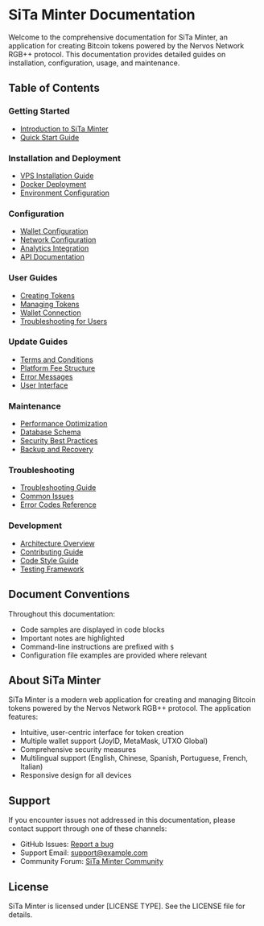 # SiTa Minter Documentation

Welcome to the comprehensive documentation for SiTa Minter, an application for creating Bitcoin tokens powered by the Nervos Network RGB++ protocol. This documentation provides detailed guides on installation, configuration, usage, and maintenance.

## Table of Contents

### Getting Started
- [Introduction to SiTa Minter](./introduction.md)
- [Quick Start Guide](./quick-start.md)

### Installation and Deployment
- [VPS Installation Guide](./deployment/vps-installation-guide.md)
- [Docker Deployment](./deployment/docker-deployment.md)
- [Environment Configuration](./deployment/environment-config.md)

### Configuration
- [Wallet Configuration](./configuration/wallet-configuration.md)
- [Network Configuration](./configuration/network-configuration.md)
- [Analytics Integration](./configuration/analytics-integration.md)
- [API Documentation](./configuration/api-documentation.md)

### User Guides
- [Creating Tokens](./user-guides/token-creation.md)
- [Managing Tokens](./user-guides/token-management.md)
- [Wallet Connection](./user-guides/wallet-connection.md)
- [Troubleshooting for Users](./user-guides/troubleshooting.md)

### Update Guides
- [Terms and Conditions](./update-guides/terms-and-conditions.md)
- [Platform Fee Structure](./update-guides/platform-fee.md)
- [Error Messages](./update-guides/error-messages.md)
- [User Interface](./update-guides/user-interface.md)

### Maintenance
- [Performance Optimization](./maintenance/performance-optimization.md)
- [Database Schema](./maintenance/database-schema.md)
- [Security Best Practices](./maintenance/security-best-practices.md)
- [Backup and Recovery](./maintenance/backup-recovery.md)

### Troubleshooting
- [Troubleshooting Guide](./troubleshooting/troubleshooting-guide.md)
- [Common Issues](./troubleshooting/common-issues.md)
- [Error Codes Reference](./troubleshooting/error-codes.md)

### Development
- [Architecture Overview](./development/architecture.md)
- [Contributing Guide](./development/contributing.md)
- [Code Style Guide](./development/code-style.md)
- [Testing Framework](./development/testing.md)

## Document Conventions

Throughout this documentation:

- Code samples are displayed in code blocks
- Important notes are highlighted
- Command-line instructions are prefixed with `$`
- Configuration file examples are provided where relevant

## About SiTa Minter

SiTa Minter is a modern web application for creating and managing Bitcoin tokens powered by the Nervos Network RGB++ protocol. The application features:

- Intuitive, user-centric interface for token creation
- Multiple wallet support (JoyID, MetaMask, UTXO Global)
- Comprehensive security measures
- Multilingual support (English, Chinese, Spanish, Portuguese, French, Italian)
- Responsive design for all devices

## Support

If you encounter issues not addressed in this documentation, please contact support through one of these channels:

- GitHub Issues: [Report a bug](https://github.com/your-repo/issues)
- Support Email: support@example.com
- Community Forum: [SiTa Minter Community](https://community.example.com)

## License

SiTa Minter is licensed under [LICENSE TYPE]. See the LICENSE file for details.